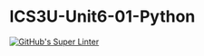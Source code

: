 # ICS3U-Unit6-01-Python

[![GitHub's Super Linter](https://github.com/michael-clermont1/ICS3U-Unit6-01-Python/workflows/GitHub's%20Super%20Linter/badge.svg)](https://github.com/michael-clermont1/ICS3U-Unit6-01-Python/actions)
